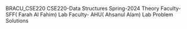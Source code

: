 BRACU_CSE220
CSE220-Data Structures
Spring-2024
Theory Faculty- SFF( Farah Al Fahim)
Lab Faculty- AHU( Ahsanul Alam)
Lab Problem Solutions
